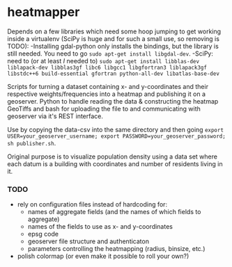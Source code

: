 # heatmapper

Depends on a few libraries which need some hoop jumping to get working inside a virtualenv (SciPy is huge and for such a small use, so removing is TODO):
-Installing gdal-python only installs the bindings, but the library is still needed. You need to go  `sudo apt-get install libgdal-dev`.
-SciPy: need to (or at least *I* needed to) `sudo apt-get install libblas-dev liblapack-dev libblas3gf libc6 libgcc1 libgfortran3 liblapack3gf libstdc++6 build-essential gfortran python-all-dev libatlas-base-dev`


Scripts for turning a dataset containing x- and y-coordinates and their respective weights/frequencies into a heatmap and publishing it on a geoserver. Python to handle reading the data & constructing the heatmap GeoTiffs and bash for uploading the file to and communicating with geoserver via it's REST interface.

Use by copying the data-csv into the same directory and then going `export USER=your_geoserver_username; export PASSWORD=your_geoserver_password; sh publisher.sh`.

Original purpose is to visualize population density using a data set where each datum is a building with coordinates and number of residents living in it.

### TODO
- rely on configuration files instead of hardcoding for:
  * names of aggregate fields (and the names of which fields to aggregate)
  * names of the fields to use as x- and y-coordinates
  * epsg code
  * geoserver file structure and authenticaton
  * parameters controlling the heatmapping (radius, binsize, etc.)
- polish colormap (or even make it possible to roll your own?)